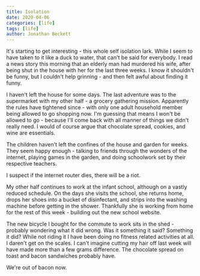```yaml
---
title: Isolation
date: 2020-04-06
categories: [life]
tags: [life]
author: Jonathan Beckett
---
```


It's starting to get interesting - this whole self isolation lark. While I seem to have taken to it like a duck to water, that can't be said for everybody. I read a news story this morning that an elderly man had murdered his wife, after being shut in the house with her for the last three weeks. I know it shouldn't be funny, but I couldn't help grinning - and then felt awful about finding it funny.

I haven't left the house for some days. The last adventure was to the supermarket with my other half - a grocery gathering mission. Apparently the rules have tightened since - with only one adult household member being allowed to go shopping now. I'm guessing that means I won't be allowed to go - because I'll come back with all manner of things we didn't really need. I would of course argue that chocolate spread, cookies, and wine are essentials.

The children haven't left the confines of the house and garden for weeks. They seem happy enough - talking to friends through the wonders of the internet, playing games in the garden, and doing schoolwork set by their respective teachers.

I suspect if the internet router dies, there will be a riot.

My other half continues to work at the infant school, although on a vastly reduced schedule. On the days she visits the school, she returns home, drops her shoes into a bucket of disinfectant, and strips into the washing machine before getting in the shower. Thankfully she is working from home for the rest of this week - building out the new school website.

The new bicycle I bought for the commute to work sits in the shed - probably wondering what it did wrong. Was it something it said? Something it did? While not riding it I have been doing no fitness related activities at all. I daren't get on the scales. I can't imagine cutting my hair off last week will have made more than a few grams difference. The chocolate spread on toast and bacon sandwiches probably have.

We're out of bacon now.